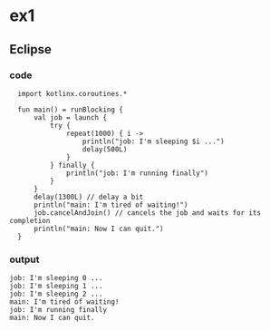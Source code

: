 # ex1
## Eclipse
### code
      import kotlinx.coroutines.*
      
      fun main() = runBlocking {
          val job = launch {
              try {
                  repeat(1000) { i ->
                      println("job: I'm sleeping $i ...")
                      delay(500L)
                  }
              } finally {
                  println("job: I'm running finally")
              }
          }
          delay(1300L) // delay a bit
          println("main: I'm tired of waiting!")
          job.cancelAndJoin() // cancels the job and waits for its completion
          println("main: Now I can quit.")    
      }
### output
    job: I'm sleeping 0 ...
    job: I'm sleeping 1 ...
    job: I'm sleeping 2 ...
    main: I'm tired of waiting!
    job: I'm running finally
    main: Now I can quit.
